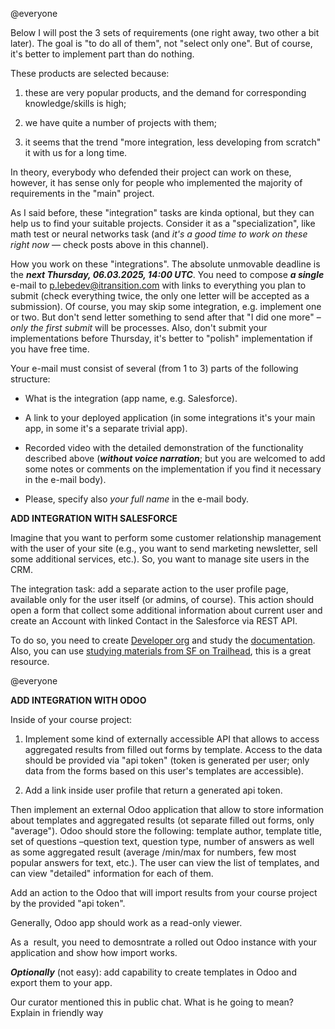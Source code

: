 @everyone

Below I will post the 3 sets of requirements (one right away, two other a bit later). The goal is "to do all of them", not "select only one". But of course, it's better to implement part than do nothing. 

These products are selected because:

1. these are very popular products, and the demand for corresponding knowledge/skills is high;

2. we have quite a number of projects with them; 

3. it seems that the trend "more integration, less developing from scratch" it with us for a long time.

In theory, everybody who defended their project can work on these, however, it has sense only for people who implemented the majority of requirements in the "main" project. 

As I said before, these "integration" tasks are kinda optional, but they can help us to find your suitable projects. Consider it as a "specialization", like math test or neural networks task (and _it's a good time to work on these right now_ — check posts above in this channel). 

How you work on these "integrations". The absolute unmovable deadline is the **_next Thursday, 06.03.2025, 14:00 UTC_**. You need to compose **_a single_** e-mail to p.lebedev@itransition.com with links to everything you plan to submit (check everything twice, the only one letter will be accepted as a submission). Of course, you may skip some integration, e.g. implement one or two. But don't send letter something to send after that "I did one more" – _only the first submit_ will be processes. Also, don't submit your implementations before Thursday, it's better to "polish" implementation if you have free time.

Your e-mail must consist of several (from 1 to 3) parts of the following structure:

- What is the integration (app name, e.g. Salesforce).

- A link to your deployed application (in some integrations it's your main app, in some it's a separate trivial app).

- Recorded video with the detailed demonstration of the functionality described above (**_without voice narration_**; but you are welcomed to add some notes or comments on the implementation if you find it necessary in the e-mail body).

- Please, specify also _your full name_ in the e-mail body.

**ADD INTEGRATION WITH SALESFORCE**

Imagine that you want to perform some customer relationship management with the user of your site (e.g., you want to send marketing newsletter, sell some additional services, etc.). So, you want to manage site users in the CRM.

The integration task: add a separate action to the user profile page, available only for the user itself (or admins, of course). This action should open a form that collect some additional information about current user and create an Account with linked Contact in the Salesforce via REST API. 

To do so, you need to create [Developer org](https://developer.salesforce.com/signup) and study the [documentation](https://developer.salesforce.com/docs/atlas.en-us.api_rest.meta/api_rest/intro_rest.htm). Also, you can use [studying materials from SF on Trailhead](https://trailhead.salesforce.com/content/learn/modules/api_basics/api_basics_rest), this is a great resource.

@everyone

**ADD INTEGRATION WITH ODOO**

Inside of your course project:

1. Implement some kind of externally accessible API that allows to access aggregated results from filled out forms by template. Access to the data should be provided via "api token" (token is generated per user; only data from the forms based on this user's templates are accessible).

1. Add a link inside user profile that return a generated api token.

Then implement an external Odoo application that allow to store information about templates and aggregated results (ot separate filled out forms, only "average"). Odoo should store the following: template author, template title, set of questions –question text, question type, number of answers as well as some aggregated result (average /min/max for numbers, few most popular answers for text, etc.). The user can view the list of templates, and can view "detailed" information for each of them.

Add an action to the Odoo that will import results from your course project by the provided "api token".

Generally, Odoo app should work as a read-only viewer.

As a  result, you need to demosntrate a rolled out Odoo instance with your application and show how import works.

**_Optionally_** (not easy): add capability to create templates in Odoo and export them to your app.

Our curator mentioned this in public chat. What is he going to mean? Explain in friendly way

